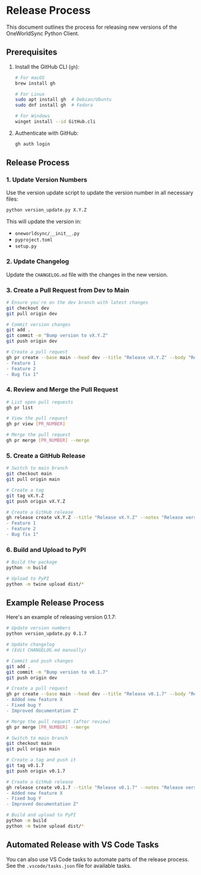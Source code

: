 # Release Process

This document outlines the process for releasing new versions of the OneWorldSync Python Client.

## Prerequisites

1. Install the GitHub CLI (`gh`):
   ```bash
   # For macOS
   brew install gh
   
   # For Linux
   sudo apt install gh  # Debian/Ubuntu
   sudo dnf install gh  # Fedora
   
   # For Windows
   winget install --id GitHub.cli
   ```

2. Authenticate with GitHub:
   ```bash
   gh auth login
   ```

## Release Process

### 1. Update Version Numbers

Use the version update script to update the version number in all necessary files:

```bash
python version_update.py X.Y.Z
```

This will update the version in:
- `oneworldsync/__init__.py`
- `pyproject.toml`
- `setup.py`

### 2. Update Changelog

Update the `CHANGELOG.md` file with the changes in the new version.

### 3. Create a Pull Request from Dev to Main

```bash
# Ensure you're on the dev branch with latest changes
git checkout dev
git pull origin dev

# Commit version changes
git add .
git commit -m "Bump version to vX.Y.Z"
git push origin dev

# Create a pull request
gh pr create --base main --head dev --title "Release vX.Y.Z" --body "Release version X.Y.Z with the following changes:
- Feature 1
- Feature 2
- Bug fix 1"
```

### 4. Review and Merge the Pull Request

```bash
# List open pull requests
gh pr list

# View the pull request
gh pr view [PR_NUMBER]

# Merge the pull request
gh pr merge [PR_NUMBER] --merge
```

### 5. Create a GitHub Release

```bash
# Switch to main branch
git checkout main
git pull origin main

# Create a tag
git tag vX.Y.Z
git push origin vX.Y.Z

# Create a GitHub release
gh release create vX.Y.Z --title "Release vX.Y.Z" --notes "Release version X.Y.Z with the following changes:
- Feature 1
- Feature 2
- Bug fix 1"
```

### 6. Build and Upload to PyPI

```bash
# Build the package
python -m build

# Upload to PyPI
python -m twine upload dist/*
```

## Example Release Process

Here's an example of releasing version 0.1.7:

```bash
# Update version numbers
python version_update.py 0.1.7

# Update changelog
# (Edit CHANGELOG.md manually)

# Commit and push changes
git add .
git commit -m "Bump version to v0.1.7"
git push origin dev

# Create a pull request
gh pr create --base main --head dev --title "Release v0.1.7" --body "Release version 0.1.7 with the following changes:
- Added new feature X
- Fixed bug Y
- Improved documentation Z"

# Merge the pull request (after review)
gh pr merge [PR_NUMBER] --merge

# Switch to main branch
git checkout main
git pull origin main

# Create a tag and push it
git tag v0.1.7
git push origin v0.1.7

# Create a GitHub release
gh release create v0.1.7 --title "Release v0.1.7" --notes "Release version 0.1.7 with the following changes:
- Added new feature X
- Fixed bug Y
- Improved documentation Z"

# Build and upload to PyPI
python -m build
python -m twine upload dist/*
```

## Automated Release with VS Code Tasks

You can also use VS Code tasks to automate parts of the release process. See the `.vscode/tasks.json` file for available tasks.
